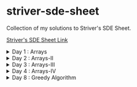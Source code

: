 # striver-sde-sheet
Collection of my solutions to Striver's SDE Sheet.

[Striver's SDE Sheet Link](https://takeuforward.org/interviews/strivers-sde-sheet-top-coding-interview-problems/)

<details>
  <summary>Day 1 : Arrays</summary>

| Problem  | Solution |
| ----------- | ----------- |
| [Set Matrix Zeroes](https://leetcode.com/problems/set-matrix-zeroes/)    |    [Link](https://github.com/ayush0402/striver-sde-sheet/blob/main/day_1/set_matrix_zeroes.cpp)    |
| [Pascal's Triangle](https://leetcode.com/problems/pascals-triangle/)  |  [Link](https://github.com/ayush0402/striver-sde-sheet/blob/main/day_1/pascals_traingle.cpp)  |
| [Next Permutation](https://leetcode.com/problems/next-permutation/)    |   [Link](https://github.com/ayush0402/striver-sde-sheet/blob/main/day_1/next_permutation.cpp)     |
| [Kadane’s Algorithm](https://leetcode.com/problems/maximum-subarray/)  | [Link](https://github.com/ayush0402/striver-sde-sheet/blob/main/day_1/kadanes_algorithm.cpp)  |
| [Sort an array of 0’s 1’s 2’s](https://leetcode.com/problems/sort-colors/)    |     [Link](https://github.com/ayush0402/striver-sde-sheet/blob/main/day_1/sort_an_array_of_0s_1s_2s.cpp)   |
| [Stock buy and Sell](https://leetcode.com/problems/best-time-to-buy-and-sell-stock/)  |   [Link](https://github.com/ayush0402/striver-sde-sheet/blob/main/day_1/stock_buy_and_sell.cpp) |
</details>

<details>
	<summary>Day 2 : Arrays-II </summary>

| Problem  | Solution |
| ----------- | ----------- |
| [Rotate Matrix](https://leetcode.com/problems/rotate-image/)    |    [Link](https://github.com/ayush0402/striver-sde-sheet/blob/main/day_2/rotate_matrix.cpp)    |
| [Merge Overlapping Subintervals](https://leetcode.com/problems/merge-intervals/)  |  [Link](https://github.com/ayush0402/striver-sde-sheet/blob/main/day_2/merge_intervals.cpp)  |
| [Merge two sorted Arrays without extra space](https://leetcode.com/problems/merge-sorted-array/)    |   [Link](https://github.com/ayush0402/striver-sde-sheet/blob/main/day_2/merge_sorted_arrays.cpp)     |
| [Find the duplicate in an array of N+1 integers.](https://leetcode.com/problems/find-the-duplicate-number/)  |  [Link](https://github.com/ayush0402/striver-sde-sheet/blob/main/day_2/find_the_duplicate_in_an_array_of_n%2B1_numbers.cpp)  |
| [Repeat and Missing Number](https://www.interviewbit.com/problems/repeat-and-missing-number-array/)    |     [Link](https://github.com/ayush0402/striver-sde-sheet/blob/main/day_2/repeat_and_missing_number.cpp)   |
| [Inversion of Array (Pre-req: Merge Sort)](https://www.codingninjas.com/codestudio/problems/count-inversions_615)  | [Link](https://github.com/ayush0402/striver-sde-sheet/blob/main/day_2/inversion_of_array.cpp)   |
</details>

<details>
	<summary>Day 3 : Arrays-III </summary>

| Problem  | Solution |
| ----------- | ----------- |
| [Search in a 2d Matrix](https://leetcode.com/problems/search-a-2d-matrix/)    |   [Link](https://github.com/ayush0402/striver-sde-sheet/blob/main/day_3/search_in_2d_matrix.cpp)     |
| [Pow(x,n)](https://leetcode.com/problems/powx-n/)  |  [Link](https://github.com/ayush0402/striver-sde-sheet/blob/main/day_3/pow(x%2Cn).cpp)  |
| [Majority Element (>N/2 times)](https://leetcode.com/problems/majority-element/)    |    [Link](https://github.com/ayush0402/striver-sde-sheet/blob/main/day_3/majority_element.cpp)    |
| [Majority Element (>N/3 times)](https://leetcode.com/problems/majority-element-ii/)  |  [Link](https://github.com/ayush0402/striver-sde-sheet/blob/main/day_3/majority_element_ii.cpp)  |
| [Grid Unique Paths](https://leetcode.com/problems/unique-paths/)    |    [Link](https://github.com/ayush0402/striver-sde-sheet/blob/main/day_3/grid_unique_paths.cpp)    |
| [Reverse Pairs](https://leetcode.com/problems/reverse-pairs/)  |  [Link](https://github.com/ayush0402/striver-sde-sheet/blob/main/day_3/reverse_pairs.cpp)  |
</details>

<details>
	<summary>Day 4 : Arrays-IV </summary>

| Problem  | Solution |
| ----------- | ----------- |
| [2-Sum-Problem](https://leetcode.com/problems/two-sum/)    |        |
| [4-sum-Problem](https://leetcode.com/problems/4sum/)  |    |
| [Longest Consecutive Sequence](https://leetcode.com/problems/longest-consecutive-sequence/)    |        |
| [Largest Subarray with 0 sum](https://practice.geeksforgeeks.org/problems/largest-subarray-with-0-sum/1)  |    |
| [Count number of subarrays with given Xor K](https://www.interviewbit.com/problems/subarray-with-given-xor/)    |        |
| [Longest Substring without repeat](https://leetcode.com/problems/longest-substring-without-repeating-characters/)  |    |
</details>

<details>
	<summary>Day 8 : Greedy Algorithm </summary>

| Problem  | Solution |
| ----------- | ----------- |
| [N meetings in one room](https://practice.geeksforgeeks.org/problems/n-meetings-in-one-room-1587115620/1)    |        |
| [Minimum Platforms](https://practice.geeksforgeeks.org/problems/minimum-platforms-1587115620/1#)  |    |
| [Job sequencing Problem](https://practice.geeksforgeeks.org/problems/job-sequencing-problem-1587115620/1#)    |        |
| [Fractional Knapsack Problem](https://practice.geeksforgeeks.org/problems/fractional-knapsack-1587115620/1)  |    |
| [Minimum number of coins](https://bit.ly/3nquVHj)    |        |
| [Activity Selection](https://practice.geeksforgeeks.org/problems/n-meetings-in-one-room-1587115620/1)  |    |
</details>
